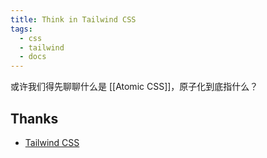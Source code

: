 ```yaml
---
title: Think in Tailwind CSS
tags:
  - css
  - tailwind
  - docs
---
```


或许我们得先聊聊什么是 [[Atomic CSS]]，原子化到底指什么？



## Thanks

- [Tailwind CSS](https://tailwindcss.com/)
